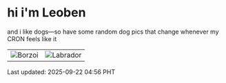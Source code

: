 # hi i'm Leoben

and i like dogs—so have some random dog pics that change whenever my CRON feels like it

|  |  |
|--------|----------|
| ![Borzoi](https://random-dog-vercel.vercel.app/api/random-borzoi?v=1758488215) | ![Labrador](https://random-dog-vercel.vercel.app/api/random-labrador?v=1758488215) |

Last updated: 2025-09-22 04:56 PHT
